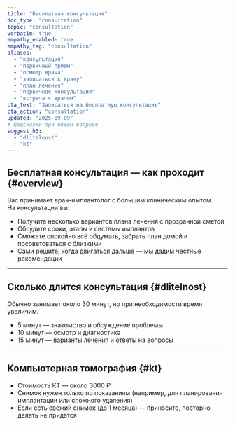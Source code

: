 ```yaml
---
title: "Бесплатная консультация"
doc_type: "consultation"
topic: "consultation"
verbatim: true
empathy_enabled: true
empathy_tag: "consultation"
aliases:
  - "консультация"
  - "первичный приём"
  - "осмотр врача"
  - "записаться к врачу"
  - "план лечения"
  - "первичная консультация"
  - "встреча с врачом"
cta_text: "Записаться на бесплатную консультацию"
cta_action: "consultation"
updated: "2025-09-09"
# Подсказки при общем вопросе
suggest_h3:
  - "dlitelnost"
  - "kt"
---
```


## Бесплатная консультация — как проходит {#overview}
Вас принимает врач-имплантолог с большим клиническим опытом.  
На консультации вы:  
- Получите несколько вариантов плана лечения с прозрачной сметой  
- Обсудите сроки, этапы и системы имплантов  
- Сможете спокойно всё обдумать, забрать план домой и посоветоваться с близкими  
- Сами решите, когда двигаться дальше — мы дадим честные рекомендации  

---

## Сколько длится консультация {#dlitelnost}
<!-- aliases: ["сколько длится консультация","продолжительность консультации","время консультации","как долго идёт приём","длительность первичного приёма","сколько по времени консультация","сколько по времени длится осмотр"] -->
Обычно занимает около 30 минут, но при необходимости время увеличим.  
- 5 минут — знакомство и обсуждение проблемы  
- 10 минут — осмотр и диагностика  
- 15 минут — варианты лечения и ответы на вопросы  

---

## Компьютерная томография {#kt}
<!-- aliases: ["кт бесплатно","кт на консультации","снимок бесплатно","рентген на приеме","томография входит","снимок зуба бесплатно","делаете ли кт при консультации"] -->
- Стоимость КТ — около 3000 ₽  
- Снимок нужен только по показаниям (например, для планирования имплантации или сложного удаления)  
- Если есть свежий снимок (до 1 месяца) — приносите, повторно делать не придётся  
